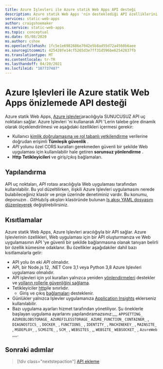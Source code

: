 ```yaml
---
title: Azure Işlevleri ile Azure statik Web Apps API desteği
description: Azure statik Web Apps 'nin desteklediği API özelliklerini öğrenin
services: static-web-apps
author: craigshoemaker
ms.service: static-web-apps
ms.topic: conceptual
ms.date: 05/08/2020
ms.author: cshoe
ms.openlocfilehash: 1fc5e1e6982686e7042e5b8ad55d72a4560b6aee
ms.sourcegitcommit: 425420fe14cf5265d3e7ff31d596be62542837fb
ms.translationtype: MT
ms.contentlocale: tr-TR
ms.lasthandoff: 04/20/2021
ms.locfileid: "107737487"
---
```

# <a name="api-support-in-azure-static-web-apps-preview-with-azure-functions"></a>Azure Işlevleri ile Azure statik Web Apps önizlemede API desteği

Azure statik Web Apps, [Azure işlevleri](../azure-functions/functions-overview.md)aracılığıyla SUNUCUSUZ API uç noktaları sağlar. Azure Işlevleri 'ni kullanarak API 'Lerin talebe göre dinamik olarak ölçeklendirilmesi ve aşağıdaki özellikleri içermesi gerekir:

- Kullanıcı [kimlik doğrulamasına ve rol tabanlı yetkilendirme](user-information.md) verilerine doğrudan erişimli **Tümleşik güvenlik** .
- _API_ yolunu özel CORS kuralları gerekmeden güvenli bir şekilde Web uygulaması için kullanılabilir hale getiren **sorunsuz yönlendirme** .
- **Http Tetikleyicileri** ve giriş/çıkış bağlamaları.

## <a name="configuration"></a>Yapılandırma

API uç noktaları, _API_ rotası aracılığıyla Web uygulaması tarafından kullanılabilir. Bu yol düzeltilirken, ilişkili Azure Işlevleri uygulamasını nerede bulabileceğiniz klasör ve proje üzerinde denetiminiz vardır. Bu konumu, deponuzın _. GitHub/iş akışları_ klasöründe bulunan [Iş akışı YAML dosyasını düzenleyerek](github-actions-workflow.md#build-and-deploy) değiştirebilirsiniz.

## <a name="constraints"></a>Kısıtlamalar

Azure statik Web Apps, Azure Işlevleri aracılığıyla bir API sağlar. Azure Işlevlerinin özellikleri, Web uygulaması için bir API oluşturmanıza ve Web uygulamasının API 'ye güvenli bir şekilde bağlanmasına olanak tanıyan belirli bir özellik kümesine odaklanır. Bu özellikler aşağıdakiler dahil bazı kısıtlamalarla gelir:

- API yolu ön eki _API_ olmalıdır.
- API, bir Node.js 12, .NET Core 3,1 veya Python 3,8 Azure Işlevleri uygulaması olmalıdır.
- API işlevleri için yol kuralları yalnızca yeniden [yönlendirmeleri](routes.md#redirects) destekler ve [yolların rollerle güvenliğini sağlama](routes.md#securing-routes-with-roles).
- Tetikleyiciler [http](../azure-functions/functions-bindings-http-webhook.md)ile sınırlıdır.
  - Giriş ve çıkış [bağlamaları](../azure-functions/functions-triggers-bindings.md#supported-bindings) desteklenir.
- Günlükler yalnızca Işlevler uygulamanıza [Application Insights](../azure-functions/functions-monitoring.md) eklerseniz kullanılabilir.
- Bazı uygulama ayarları hizmet tarafından yönetiliyor. Şu öneklerle başlayan uygulama ayarlarını yapılandıramazsınız:,,,, `APPSETTING_` `AZUREBLOBSTORAGE_` `AZUREFILESSTORAGE_` `AZURE_FUNCTION_` `CONTAINER_` , `DIAGNOSTICS_` , `DOCKER_` , `FUNCTIONS_` , `IDENTITY_` , `MACHINEKEY_` , `MAINSITE_` , `MSDEPLOY_` , `SCMSITE_` , `SCM_` , `WEBSITES_` ,, `WEBSITE_` `WEBSOCKET_` , `AzureWeb` ,,,,.

## <a name="next-steps"></a>Sonraki adımlar

> [!div class="nextstepaction"]
> [API ekleme](add-api.md)
